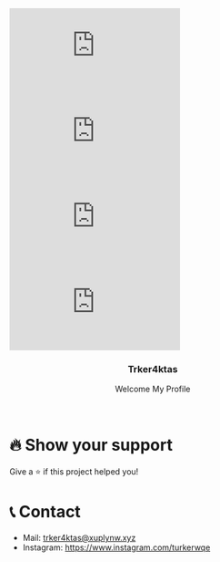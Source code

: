 [![stars](https://img.shields.io/github/stars/Trker4ktas/readme.md?color=yellow&logo=github&style=for-the-badge)](https://github.com/Trker4ktas/readme.md)
[![license](https://img.shields.io/github/license/Trker4ktas/readme.md?logo=github&style=for-the-badge)](https://github.com/Trker4ktas/readme.md)
[![forks](https://img.shields.io/github/forks/Trker4ktas/readme.md?color=green&logo=github&style=for-the-badge)](https://github.com/Trker4ktas/readme.md)
[![issues](https://img.shields.io/github/issues/Trker4ktas/readme.md?color=red&logo=github&style=for-the-badge)](https://github.com/Trker4ktas/readme.md)

<p align="center">
  <h3 align="center">Trker4ktas</h3>

  <p align="center">
    Welcome My Profile
    <br />
    <br />
    <br />
  
  </p>
</p>

# 🔥 Show your support

Give a ⭐️ if this project helped you!

# 📞 Contact

-   Mail: trker4ktas@xuplynw.xyz
-   Instagram: https://www.instagram.com/turkerwqe
